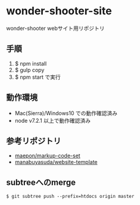 # wonder-shooter-site
wonder-shooter webサイト用リポジトリ

## 手順

1. $ npm install
2. $ gulp copy
3. $ npm start で実行

## 動作環境

- Mac(Sierra)/Windows10 での動作確認済み
- node v7.2.1 以上で動作確認済み

## 参考リポジトリ

- [maepon/markup-code-set](https://github.com/maepon/markup-code-set)
- [manabuyasuda/website-template](https://github.com/manabuyasuda/website-template)

## subtreeへのmerge

```
$ git subtree push --prefix=htdocs origin master
```
